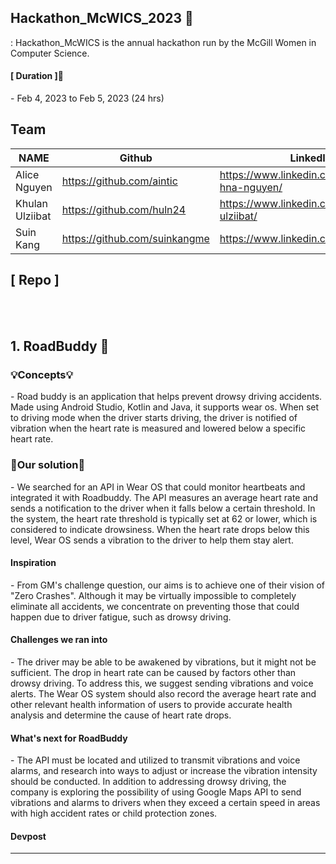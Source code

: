 
## Hackathon_McWICS_2023 🙌
: Hackathon_McWICS is the annual hackathon run by the McGill Women in Computer Science. 


<h4>[ Duration ]🙋‍</h4>
- Feb 4, 2023 to Feb 5, 2023 (24 hrs)


<br>

<h2> Team </h2>

| NAME | Github | LinkedIn |
| --- | --- | --- |
| Alice Nguyen | https://github.com/aintic | https://www.linkedin.com/in/alice-hna-nguyen/ |
| Khulan Ulziibat | https://github.com/huln24 | https://www.linkedin.com/in/khulan-ulziibat/ |
| Suin Kang | https://github.com/suinkangme | https://www.linkedin.com/in/suinkang/ |


<h2>[ Repo ]</h4>


<br>
<br>

## 1. RoadBuddy 📝 

<h3>💡Concepts💡</h3>
- Road buddy is an application that helps prevent drowsy driving accidents. Made using Android Studio, Kotlin and Java, it supports wear os. When set to driving mode when the driver starts driving, the driver is notified of vibration when the heart rate is measured and lowered below a specific heart rate.

<h3>🎯Our solution🎯</h3>
- We searched for an API in Wear OS that could monitor heartbeats and integrated it with Roadbuddy. The API measures an average heart rate and sends a notification to the driver when it falls below a certain threshold. In the system, the heart rate threshold is typically set at 62 or lower, which is considered to indicate drowsiness. When the heart rate drops below this level, Wear OS sends a vibration to the driver to help them stay alert.

<br>

<h4>Inspiration</h4>
- From GM's challenge question, our aims is to achieve one of their vision of "Zero Crashes". Although it may be virtually impossible to completely eliminate all accidents, we concentrate on preventing those that could happen due to driver fatigue, such as drowsy driving.

<h4>Challenges we ran into</h4>
- The driver may be able to be awakened by vibrations, but it might not be sufficient. The drop in heart rate can be caused by factors other than drowsy driving. To address this, we suggest sending vibrations and voice alerts. The Wear OS system should also record the average heart rate and other relevant health information of users to provide accurate health analysis and determine the cause of heart rate drops.

<h4>What's next for RoadBuddy</h4>
- The API must be located and utilized to transmit vibrations and voice alarms, and research into ways to adjust or increase the vibration intensity should be conducted. In addition to addressing drowsy driving, the company is exploring the possibility of using Google Maps API to send vibrations and alarms to drivers when they exceed a certain speed in areas with high accident rates or child protection zones.

<h4>Devpost</h4>


***

